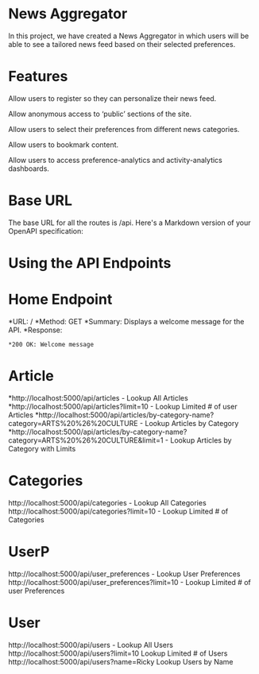 # News Aggregator
In this project, we have created a News Aggregator in which users will be able to see a tailored news feed based on their selected preferences.




# Features

Allow users to register so they can personalize their news feed. ​

Allow anonymous access to ‘public’ sections of the site. ​

Allow users to select their preferences from different news categories. ​

Allow users to bookmark content. ​

Allow users to access preference-analytics and activity-analytics dashboards. ​



# Base URL
The base URL for all the routes is /api. Here's a Markdown version of your OpenAPI specification:


# Using the API Endpoints

# Home Endpoint
*URL: /
*Method: GET
*Summary: Displays a welcome message for the API.
*Response:

    *200 OK: Welcome message



# Article
*http://localhost:5000/api/articles - Lookup All Articles
*http://localhost:5000/api/articles?limit=10 - Lookup Limited # of user Articles
*http://localhost:5000/api/articles/by-category-name?category=ARTS%20%26%20CULTURE - Lookup Articles by Category
*http://localhost:5000/api/articles/by-category-name?category=ARTS%20%26%20CULTURE&limit=1 - Lookup Articles by Category with Limits

# Categories
http://localhost:5000/api/categories - Lookup All Categories
http://localhost:5000/api/categories?limit=10 - Lookup Limited # of Categories

# UserP
http://localhost:5000/api/user_preferences - Lookup User Preferences
http://localhost:5000/api/user_preferences?limit=10 - Lookup Limited # of user Preferences

# User
http://localhost:5000/api/users - Lookup All Users
http://localhost:5000/api/users?limit=10 Lookup Limited # of Users
http://localhost:5000/api/users?name=Ricky Lookup Users by Name




